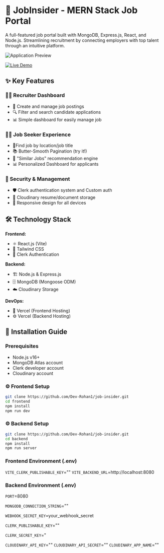 # 🚀 JobInsider - MERN Stack Job Portal

A full-featured job portal built with MongoDB, Express.js, React, and Node.js. Streamlining recruitment by connecting employers with top talent through an intuitive platform.

![Application Preview](https://img.youtube.com/vi/VIIaMCBeQF0/maxresdefault.jpg)

[![Live Demo](https://img.shields.io/badge/Visit_Live_Demo-000000?style=for-the-badge&logo=vercel&logoColor=white)](https://job-insider-frontend.vercel.app)

## ✨ Key Features

### 👨‍💼 Recruiter Dashboard

- 📝 Create and manage job postings
- 🔍 Filter and search candidate applications
- 📊  Simple dashboard for easily manage job

### 👩‍🎓 Job Seeker Experience

- 🔎Find job by location/job title
- 📚 Butter-Smooth Pagination (try it!)
- 💼 "Similar Jobs" recommendation engine
- 📊 Personalized Dashboard for applicants

### 🔐 Security & Management

- 🛡️ Clerk authentication system and Custom auth
- 📁 Cloudinary resume/document storage
- 📱 Responsive design for all devices

## 🛠️ Technology Stack

**Frontend:**

- ⚛️ React.js (Vite)
- 🎨 Tailwind CSS
- 🔑 Clerk Authentication

**Backend:**

- 🏗️ Node.js & Express.js
- 🗄️ MongoDB (Mongoose ODM)
- ☁️ Cloudinary Storage

**DevOps:**

- 🚀 Vercel (Frontend Hosting)
- ⚙️ Vercel (Backend Hosting)

## 🚀 Installation Guide

### Prerequisites

- Node.js v16+
- MongoDB Atlas account
- Clerk developer account
- Cloudinary account

### ⚙️  Frontend Setup

```bash
git clone https://github.com/Dev-Rohan1/job-insider.git
cd frontend
npm install
npm run dev
```

### ⚙️  Backend Setup

```bash
git clone https://github.com/Dev-Rohan1/job-insider.git
cd backend
npm install
npm run server
```

### Frontend Environment (.env)

`VITE_CLERK_PUBLISHABLE_KEY`=""
`VITE_BACKEND_URL`=http://localhost:8080

### Backend Environment (.env)

`PORT`=8080

`MONGODB_CONNECTION_STRING`=""

`WEBHOOK_SECRET_KEY`=your_webhook_secret

`CLERK_PUBLISHABLE_KEY`=""

`CLERK_SECRET_KEY`="

`CLOUDINARY_API_KEY`=""
`CLOUDINARY_API_SECRET`=""
`CLOUDINARY_APP_NAME`=""
